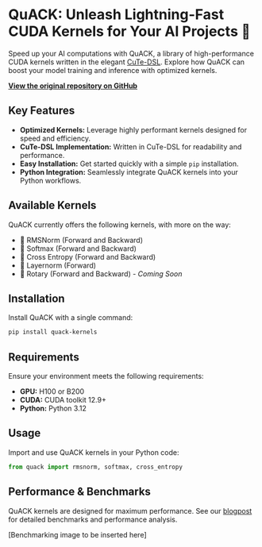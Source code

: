# QuACK: Unleash Lightning-Fast CUDA Kernels for Your AI Projects 🚀

Speed up your AI computations with QuACK, a library of high-performance CUDA kernels written in the elegant [CuTe-DSL](https://docs.nvidia.com/cutlass/media/docs/pythonDSL/cute_dsl_general/dsl_introduction.html). Explore how QuACK can boost your model training and inference with optimized kernels.

**[View the original repository on GitHub](https://github.com/Dao-AILab/quack)**

## Key Features

*   **Optimized Kernels:**  Leverage highly performant kernels designed for speed and efficiency.
*   **CuTe-DSL Implementation:** Written in CuTe-DSL for readability and performance.
*   **Easy Installation:** Get started quickly with a simple `pip` installation.
*   **Python Integration:** Seamlessly integrate QuACK kernels into your Python workflows.

## Available Kernels

QuACK currently offers the following kernels, with more on the way:

*   🦆 RMSNorm (Forward and Backward)
*   🦆 Softmax (Forward and Backward)
*   🦆 Cross Entropy (Forward and Backward)
*   🦆 Layernorm (Forward)
*   🦆 Rotary (Forward and Backward) - *Coming Soon*

## Installation

Install QuACK with a single command:

```bash
pip install quack-kernels
```

## Requirements

Ensure your environment meets the following requirements:

*   **GPU:** H100 or B200
*   **CUDA:** CUDA toolkit 12.9+
*   **Python:** Python 3.12

## Usage

Import and use QuACK kernels in your Python code:

```python
from quack import rmsnorm, softmax, cross_entropy
```

## Performance & Benchmarks

QuACK kernels are designed for maximum performance. See our [blogpost](media/2025-07-10-membound-sol.md) for detailed benchmarks and performance analysis.

[Benchmarking image to be inserted here]